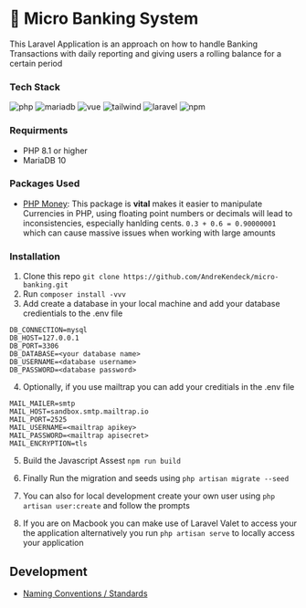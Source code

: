 # 🏧 Micro Banking System

This Laravel Application is an approach on how to handle Banking Transactions with daily reporting and giving users a rolling balance for a certain period

### Tech Stack
![php](https://img.shields.io/badge/PHP-777BB4?style=for-the-badge&logo=php&logoColor=white)
![mariadb](https://img.shields.io/badge/MariaDB-003545?style=for-the-badge&logo=mariadb&logoColor=white)
![vue](https://img.shields.io/badge/Vue.js-35495E?style=for-the-badge&logo=vuedotjs&logoColor=4FC08D)
![tailwind](https://img.shields.io/badge/Tailwind_CSS-38B2AC?style=for-the-badge&logo=tailwind-css&logoColor=white)
![laravel](https://img.shields.io/badge/Laravel-FF2D20?style=for-the-badge&logo=laravel&logoColor=white)
![npm](https://img.shields.io/badge/npm-CB3837?style=for-the-badge&logo=npm&logoColor=white)

### Requirments

- PHP 8.1 or higher
- MariaDB 10

### Packages Used

 - [PHP Money](https://github.com/cknow/laravel-money): This package is **vital** makes it easier to manipulate Currencies in PHP, using floating point numbers or decimals will lead to inconsistencies, especially hanlding cents. `0.3 + 0.6 = 0.90000001` which can cause massive issues when working with large amounts

### Installation

1. Clone this repo `git clone https://github.com/AndreKendeck/micro-banking.git`
2. Run `composer install -vvv` 
3. Add create a database in your local machine and add your database credientials to the .env file
```
DB_CONNECTION=mysql
DB_HOST=127.0.0.1
DB_PORT=3306
DB_DATABASE=<your database name>
DB_USERNAME=<database username>
DB_PASSWORD=<database password>
```
4. Optionally, if you use mailtrap you can add your creditials in the .env file
```
MAIL_MAILER=smtp
MAIL_HOST=sandbox.smtp.mailtrap.io
MAIL_PORT=2525
MAIL_USERNAME=<mailtrap apikey>
MAIL_PASSWORD=<mailtrap apisecret>
MAIL_ENCRYPTION=tls
```

5. Build the Javascript Assest `npm run build`

6. Finally Run the migration and seeds using `php artisan migrate --seed` 

7. You can also for local development create your own user using `php artisan user:create` and follow the prompts 

8. If you are on Macbook you can make use of Laravel Valet to access your the application alternatively you run `php artisan serve` to locally access your application 


## Development
- [Naming Conventions / Standards ](https://xqsit.github.io/laravel-coding-guidelines/docs/naming-conventions/)